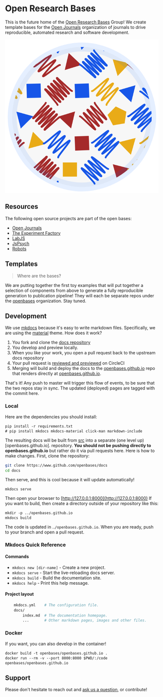 # Open Research Bases

This is the future home of the [Open Research Bases](https://openbases.github.io) 
Group! We create template bases for the [Open Journals](https://www.github.com/openjournals)
organization of journals to drive reproducible, automated research and software
development.

![img/openbases-petri.png](img/openbases-petri.png)

## Resources
The following open source projects are part of the open bases:

 - [Open Journals](https://www.github.com/openjournals)
 - [The Experiment Factory](https://expfactory.github.io)
 - [LabJS](https://labjs.readthedocs.io)
 - [JsPsych](https://www.jspsych.org/)
 - [Robots](https://github.com/expfactory/expfactory-robots)

## Templates

> Where are the bases?

We are putting together the first toy examples that will put together a selection of components from above
to generate a fully reproducible generation to publication pipeline! They will each be
separate repos under the [openbases](https://www.github.com/openbases) organization. Stay tuned.

## Development

We use [mkdocs](https://www.mkdocs.org) because it's  easy to write markdown files. Specifically, we are using the [material](https://squidfunk.github.io/mkdocs-material/) theme. How does it work?

 1. You fork and clone the [docs repository](https://www.github.com/openbases/docs)
 2. You develop and preview locally.
 3. When you like your work, you open a pull request back to the upstream docs repository
 4. Your pull request is [reviewed and previewed](https://circleci.com/gh/openbases/docs) on CircleCI
 5. Merging will build and deploy the docs to the [openbases.github.io](https://www.github.com/openbases.github.io) repo that renders directly at [openbases.github.io](https://openbases.github.io).

That's it! Any push to master will trigger this flow of events, to be sure that the two repos stay in sync. The updated (deployed) pages are tagged with the commit here.

### Local
Here are the dependencies you should install:

```
pip install -r requirements.txt
# pip install mkdocs mkdocs-material click-man markdown-include
```

The resulting docs will be built from [src](src) into a separate (one level up) [openbases.github.io]. 
repository.  **You should not be pushing directly to openbases.github.io** but rather do it via
pull requests here. Here is how to make changes. First, clone the repository:


```bash
git clone https://www.github.com/openbases/docs
cd docs
```

Then serve, and this is cool because it will update automatically!

```
mkdocs serve
```

Then open your browser to [http://127.0.0.1:8000](http://127.0.0.1:8000)
If you want to build, then create a directory outside of your repository like this:

```
mkdir -p ../openbases.github.io
mkdocs build
```

The code is updated in ..`/openbases.github.io`. When you are ready, push to your
branch and open a pull request.


### Mkdocs Quick Reference

#### Commands

* `mkdocs new [dir-name]` - Create a new project.
* `mkdocs serve` - Start the live-reloading docs server.
* `mkdocs build` - Build the documentation site.
* `mkdocs help` - Print this help message.

#### Project layout

```bash
    mkdocs.yml    # The configuration file.
    docs/
        index.md  # The documentation homepage.
        ...       # Other markdown pages, images and other files.
```

### Docker
If you want, you can also develop in the container!

```
docker build -t openbases/openbases.github.io .
docker run --rm -v --port 8000:8000 $PWD/:/code openbases/openbases.github.io
```

## Support

Please don't hesitate to reach out and 
[ask us a question](https://www.github.com/openbases/openbases.github.io/issues), 
or contribute!
